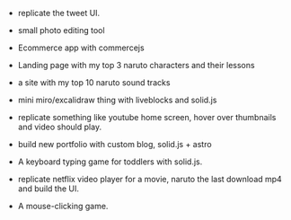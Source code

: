 - replicate the tweet UI.

- small photo editing tool

- Ecommerce app with commercejs

- Landing page with my top 3 naruto characters and their lessons

- a site with my top 10 naruto sound tracks

- mini miro/excalidraw thing with liveblocks and solid.js

- replicate something like youtube home screen, hover over thumbnails and video should play.

- build new portfolio with custom blog, solid.js + astro

- A keyboard typing game for toddlers with solid.js.

- replicate netflix video player for a movie, naruto the last download mp4 and build the UI.

- A mouse-clicking game.
